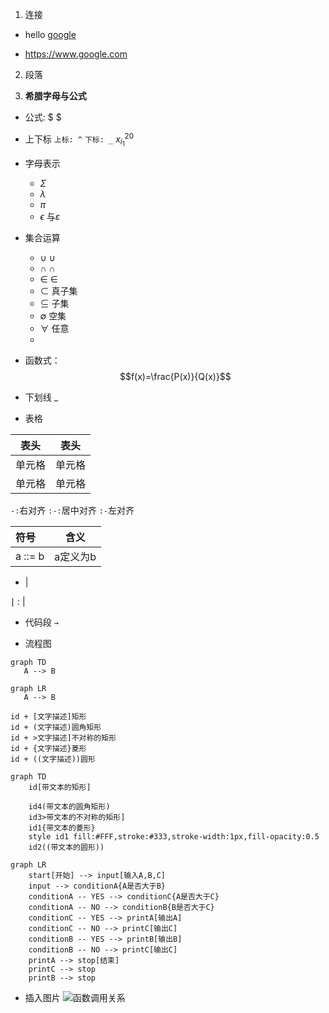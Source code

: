 
1. 连接

- hello [google](https://www.google.com)

- <https://www.google.com>

2. 段落

>


3. **希腊字母与公式**
- 公式: $ $
- 上下标
    ``上标: ^``
    ``下标: _``
    $x_{i_1}^{20}$
- 字母表示
    - $\Sigma$
    - $\lambda$
    - $\pi$
    - $\epsilon$ 与$\varepsilon$

- 集合运算
    - $\cup$ ∪
    - $\cap$ ∩
    - $\in$ ∈
    - $\subset$ 真子集
    - $\subseteq$ 子集
    - $\emptyset$ 空集
    - $\forall$ 任意
    - 
- 函数式：$$f(x)=\frac{P(x)}{Q(x)}$$
- 下划线
$\_$



- 表格

|  表头   | 表头  |
|  ----  | ----  |
| 单元格  | 单元格 |
| 单元格  | 单元格 |

``-:``右对齐
``:-:``居中对齐
``:-``左对齐

| 符号 | 含义 |
| :----  | :----: |
| a ::= b | a定义为b |

- |

$\mid$ : |

- 代码段
<code >$\rightarrow$ </code>

- 流程图

```mermaid
graph TD
   A --> B
```
```mermaid
graph LR
   A --> B
```

>
    id + [文字描述]矩形
    id + (文字描述)圆角矩形
    id + >文字描述]不对称的矩形
    id + {文字描述}菱形
    id + ((文字描述))圆形

```mermaid
graph TD
    id[带文本的矩形]
    
    id4(带文本的圆角矩形)
    id3>带文本的不对称的矩形]
    id1{带文本的菱形}
    style id1 fill:#FFF,stroke:#333,stroke-width:1px,fill-opacity:0.5
    id2((带文本的圆形))

```

```mermaid
graph LR
    start[开始] --> input[输入A,B,C]
    input --> conditionA{A是否大于B}
    conditionA -- YES --> conditionC{A是否大于C}
    conditionA -- NO --> conditionB{B是否大于C}
    conditionC -- YES --> printA[输出A]
    conditionC -- NO --> printC[输出C]
    conditionB -- YES --> printB[输出B]
    conditionB -- NO --> printC[输出C]
    printA --> stop[结束]
    printC --> stop
    printB --> stop
```

- 插入图片
<img src="./aaa.png" >函数调用关系 </img>
